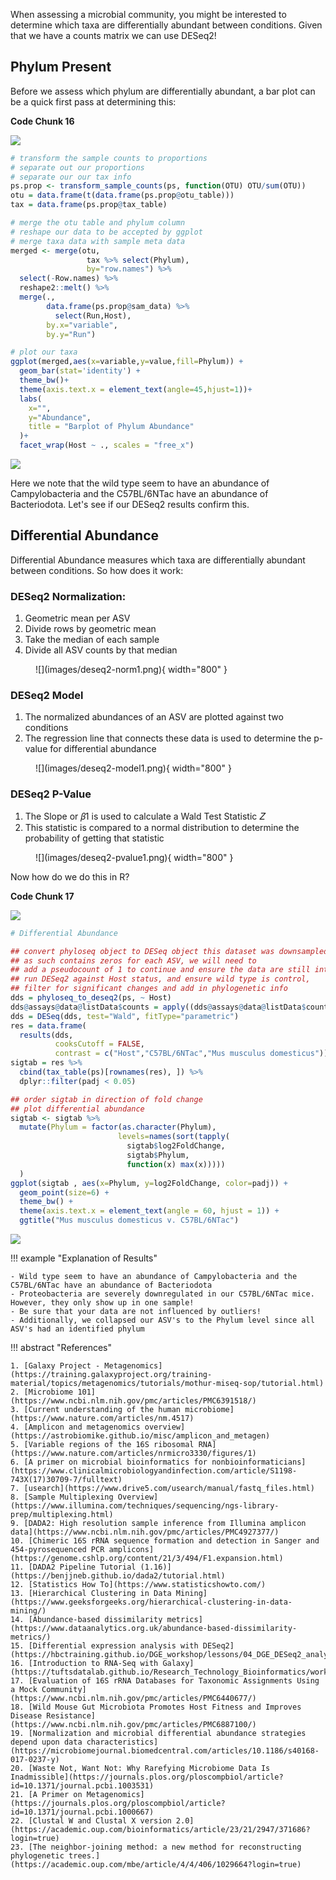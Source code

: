 When assessing a microbial community, you might be interested to determine which taxa are differentially abundant between conditions. Given that we have a counts matrix we can use DESeq2!

## Phylum Present

Before we assess which phylum are differentially abundant, a bar plot can be a quick first pass at determining this:

**Code Chunk 16**

![](images/r-markdown-header.png)

```R
# transform the sample counts to proportions
# separate out our proportions
# separate our our tax info
ps.prop <- transform_sample_counts(ps, function(OTU) OTU/sum(OTU))
otu = data.frame(t(data.frame(ps.prop@otu_table)))
tax = data.frame(ps.prop@tax_table) 

# merge the otu table and phylum column
# reshape our data to be accepted by ggplot
# merge taxa data with sample meta data
merged <- merge(otu,
                 tax %>% select(Phylum),
                 by="row.names") %>%
  select(-Row.names) %>%
  reshape2::melt() %>%
  merge(.,
        data.frame(ps.prop@sam_data) %>%
          select(Run,Host),
        by.x="variable",
        by.y="Run")

# plot our taxa 
ggplot(merged,aes(x=variable,y=value,fill=Phylum)) +
  geom_bar(stat='identity') +
  theme_bw()+
  theme(axis.text.x = element_text(angle=45,hjust=1))+
  labs(
    x="",
    y="Abundance",
    title = "Barplot of Phylum Abundance"
  )+
  facet_wrap(Host ~ ., scales = "free_x")
```

![](images/present-phylum3.png)

Here we note that the wild type seem to have an abundance of Campylobacteria and the C57BL/6NTac have an abundance of Bacteriodota. Let's see if our DESeq2 results confirm this.


## Differential Abundance 

Differential Abundance measures which taxa are differentially abundant between conditions. So how does it work:

### DESeq2 Normalization:
1. Geometric mean per ASV
2. Divide rows by geometric mean
3. Take the median of each sample
4. Divide all ASV counts by that median

<figure markdown>
  ![](images/deseq2-norm1.png){ width="800" }
</figure>

### DESeq2 Model
1. The normalized abundances of an ASV are plotted against two conditions
2. The regression line that connects these data is used to determine the p-value for differential abundance

<figure markdown>
  ![](images/deseq2-model1.png){ width="800" }
</figure>


### DESeq2 P-Value
1. The Slope or 𝛽1 is used to calculate a Wald Test Statistic 𝑍
2. This statistic is compared to a normal distribution to determine the probability of getting that statistic 

<figure markdown>
  ![](images/deseq2-pvalue1.png){ width="800" }
</figure>

Now how do we do this in R?

**Code Chunk 17**

![](images/r-markdown-header.png)

```R
# Differential Abundance

## convert phyloseq object to DESeq object this dataset was downsampled and 
## as such contains zeros for each ASV, we will need to
## add a pseudocount of 1 to continue and ensure the data are still integers
## run DESeq2 against Host status, and ensure wild type is control,
## filter for significant changes and add in phylogenetic info
dds = phyloseq_to_deseq2(ps, ~ Host)
dds@assays@data@listData$counts = apply((dds@assays@data@listData$counts +1),2,as.integer)
dds = DESeq(dds, test="Wald", fitType="parametric")
res = data.frame(
  results(dds,
          cooksCutoff = FALSE, 
          contrast = c("Host","C57BL/6NTac","Mus musculus domesticus")))
sigtab = res %>%
  cbind(tax_table(ps)[rownames(res), ]) %>%
  dplyr::filter(padj < 0.05) 

## order sigtab in direction of fold change
## plot differential abundance
sigtab <- sigtab %>%
  mutate(Phylum = factor(as.character(Phylum), 
                        levels=names(sort(tapply(
                          sigtab$log2FoldChange, 
                          sigtab$Phylum, 
                          function(x) max(x)))))
  )
ggplot(sigtab , aes(x=Phylum, y=log2FoldChange, color=padj)) + 
  geom_point(size=6) + 
  theme_bw() +
  theme(axis.text.x = element_text(angle = 60, hjust = 1)) +
  ggtitle("Mus musculus domesticus v. C57BL/6NTac")
```

![](images/deseq2-res1.png)

!!! example "Explanation of Results"

    - Wild type seem to have an abundance of Campylobacteria and the C57BL/6NTac have an abundance of Bacteriodota
    - Proteobacteria are severely downregulated in our C57BL/6NTac mice. However, they only show up in one sample!
    - Be sure that your data are not influenced by outliers!
    - Additionally, we collapsed our ASV's to the Phylum level since all ASV's had an identified phylum
    

!!! abstract "References"
    
    1. [Galaxy Project - Metagenomics](https://training.galaxyproject.org/training-material/topics/metagenomics/tutorials/mothur-miseq-sop/tutorial.html)
    2. [Microbiome 101](https://www.ncbi.nlm.nih.gov/pmc/articles/PMC6391518/)
    3. [Current understanding of the human microbiome](https://www.nature.com/articles/nm.4517)
    4. [Amplicon and metagenomics overview](https://astrobiomike.github.io/misc/amplicon_and_metagen)
    5. [Variable regions of the 16S ribosomal RNA](https://www.nature.com/articles/nrmicro3330/figures/1)
    6. [A primer on microbial bioinformatics for nonbioinformaticians](https://www.clinicalmicrobiologyandinfection.com/article/S1198-743X(17)30709-7/fulltext)
    7. [usearch](https://www.drive5.com/usearch/manual/fastq_files.html)
    8. [Sample Multiplexing Overview](https://www.illumina.com/techniques/sequencing/ngs-library-prep/multiplexing.html)
    9. [DADA2: High resolution sample inference from Illumina amplicon data](https://www.ncbi.nlm.nih.gov/pmc/articles/PMC4927377/)
    10. [Chimeric 16S rRNA sequence formation and detection in Sanger and 454-pyrosequenced PCR amplicons](https://genome.cshlp.org/content/21/3/494/F1.expansion.html)
    11. [DADA2 Pipeline Tutorial (1.16)](https://benjjneb.github.io/dada2/tutorial.html)
    12. [Statistics How To](https://www.statisticshowto.com/)
    13. [Hierarchical Clustering in Data Mining](https://www.geeksforgeeks.org/hierarchical-clustering-in-data-mining/)
    14. [Abundance-based dissimilarity metrics](https://www.dataanalytics.org.uk/abundance-based-dissimilarity-metrics/)
    15. [Differential expression analysis with DESeq2](https://hbctraining.github.io/DGE_workshop/lessons/04_DGE_DESeq2_analysis.html)
    16. [Introduction to RNA-Seq with Galaxy](https://tuftsdatalab.github.io/Research_Technology_Bioinformatics/workshops/IntroToRNAseqGalaxy/slides/galaxyWorkshop_idgh1001_15Feb2022.pdf)
    17. [Evaluation of 16S rRNA Databases for Taxonomic Assignments Using a Mock Community](https://www.ncbi.nlm.nih.gov/pmc/articles/PMC6440677/)
    18. [Wild Mouse Gut Microbiota Promotes Host Fitness and Improves Disease Resistance](https://www.ncbi.nlm.nih.gov/pmc/articles/PMC6887100/)
    19. [Normalization and microbial differential abundance strategies depend upon data characteristics](https://microbiomejournal.biomedcentral.com/articles/10.1186/s40168-017-0237-y)
    20. [Waste Not, Want Not: Why Rarefying Microbiome Data Is Inadmissible](https://journals.plos.org/ploscompbiol/article?id=10.1371/journal.pcbi.1003531)
    21. [A Primer on Metagenomics](https://journals.plos.org/ploscompbiol/article?id=10.1371/journal.pcbi.1000667)
    22. [Clustal W and Clustal X version 2.0](https://academic.oup.com/bioinformatics/article/23/21/2947/371686?login=true)
    23. [The neighbor-joining method: a new method for reconstructing phylogenetic trees.](https://academic.oup.com/mbe/article/4/4/406/1029664?login=true)

